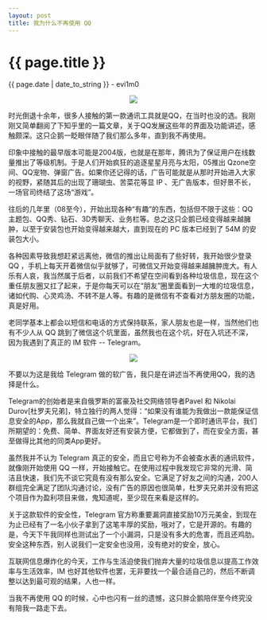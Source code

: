 ```yaml
---
layout: post
title: 我为什么不再使用 QQ
---
```


{{ page.title }}
================
<p class="date">{{ page.date | date_to_string }} - evi1m0</p>

<center>
<img src="http://ww4.sinaimg.cn/large/c334041bjw1eqial3gmkaj20ag06z0u8.jpg" />
</center>

时光倒退十余年，很多人接触的第一款通讯工具就是QQ，在当时也没的选。我刚刚又简单翻阅了下知乎里的一篇文章，关于QQ发展这些年的界面及功能讲述，感触颇深。这只企鹅一眨眼伴随了我们那么多年，直到我不再使用。

印象中接触的最早版本可能是2004版，也就是在那年，腾讯为了保证用户在线数量推出了等级机制。于是人们开始疯狂的追逐星星月亮与太阳，05推出 Qzone空间、QQ宠物、弹窗广告。如果你还记得的话，广告可能就是从那时开始进入大家的视野，紧随其后的出现了珊瑚虫、苦菜花等显 IP 、无广告版本，但好景不长，一场官司终结了这场“游戏”。

往后的几年里（08至今），开始出现各种“有趣”的东西，包括但不限于这些：QQ主题包、QQ秀、钻石、3D秀聊天、业务栏等。总之这只企鹅已经变得越来越臃肿，以至于安装包也开始变得越来越大，直到现在的 PC 版本已经到了 54M 的安装包大小。

各种因素导致我想赶紧远离他，微信的推出让局面有了些好转，我开始很少登录 QQ ，手机上每天开着微信似乎就够了，可微信又开始变得越来越臃肿庞大。有人乐有人哀，我当然属于后者，以前我们不希望在空间看到各种垃圾信息，现在这个重任朋友圈又扛了起来，于是你每天可以在“朋友”圈里面看到一大堆的垃圾信息，诸如代购、心灵鸡汤、不转不是人等。有趣的是微信有不查看对方朋友圈的功能，真是好用。

老同学基本上都会以短信和电话的方式保持联系，家人朋友也是一样，当然他们也有不少人从 QQ 跳到了微信这个坑里面，虽然我也在这个坑，好在入坑还不深，因为我遇到了真正的 IM 软件 -- Telegram。

<center>
<img src="http://ww4.sinaimg.cn/large/c334041bjw1eqibfzarrsj20b406k3yh.jpg" />
</center>

不要以为这是我给 Telegram 做的软广告，我只是在讲述当不再使用QQ，我的选择是什么。

Telegram的创始者是来自俄罗斯的富豪及社交网络领导者Pavel 和 Nikolai Durov[杜罗夫兄弟]，特立独行的两人觉得：“如果没有谁能为我做出一款能保证信息安全的App，那么我就自己做一个出来”。Telegram是一个即时通讯平台，我们所期望的：免费、简单、界面友好还有安装方便，它都做到了，而在安全方面，甚至做得比其他的同类App更好。

虽然我并不认为 Telegram 真正的安全，而且它号称为不会被查水表的通讯软件，就像刚开始使用 QQ 一样，开始接触它。在使用过程中我发现它非常的光滑、简洁且快速，我们先不谈它究竟有没有那么安全。它满足了好友之间的沟通，200人群组完全满足了团队沟通讨论，没有广告的原因也很简单，杜罗夫兄弟并没有把这个项目作为盈利项目来做，鬼知道呢，至少现在来看是这样的。

关于这款软件的安全性，Telegram 官方称重要漏洞直接奖励10万元美金，到现在为止已经有了一名小伙子拿到了这笔丰厚的奖励，哦对了，它是开源的。有趣的是，今天下午我同样也测试出了一个小漏洞，只是没有多大的危害，而且还鸡肋。安全这种东西，别人说我们一定安全也没用，没有绝对的安全，放心。

互联网信息爆炸化的今天，工作与生活迫使我们抛弃大量的垃圾信息以提高工作效率与生活效率，IM 也好其他软件也罢，无非要找一个最合适自己的，然后不断调整以达到最可观的结果，人也一样。

当我不再使用 QQ 的时候，心中也闪有一丝的遗憾，这只胖企鹅陪伴至今终究没有陪我一路走下去。

